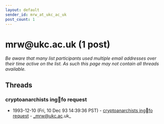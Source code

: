 ```yaml
---
layout: default
sender_id: mrw_at_ukc_ac_uk
post_count: 1
---
```


# mrw<span>@</span>ukc.ac.uk (1 post)

_Be aware that many list participants used multiple email addresses over their time active on the list. As such this page may not contain all threads available._

## Threads

### cryptoanarchists ingfo request
+ 1993-12-10 (Fri, 10 Dec 93 14:39:36 PST) - [cryptoanarchists ingfo request](/archive/1993/12/5f29937e89e93378478c1017db5adde65ebc5c163b6a5636db3293442f58190c) - _mrw@ukc.ac.uk_

